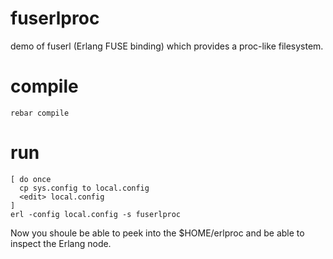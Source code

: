 fuserlproc 
==========

demo of fuserl (Erlang FUSE binding) which provides a 
proc-like filesystem.

# compile

    rebar compile

# run

    [ do once 
      cp sys.config to local.config
      <edit> local.config
    ]
    erl -config local.config -s fuserlproc

Now you shoule be able to peek into the $HOME/erlproc and
be able to inspect the Erlang node.
